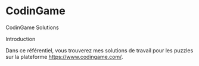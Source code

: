 # CodinGame

CodinGame Solutions

Introduction

Dans ce référentiel, vous trouverez mes solutions de travail pour les puzzles sur la plateforme https://www.codingame.com/.